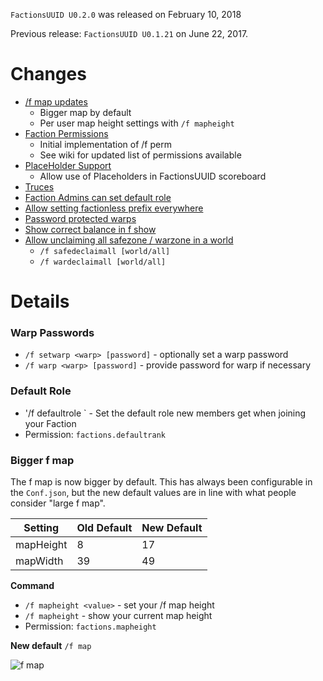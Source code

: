 `FactionsUUID U0.2.0` was released on February 10, 2018

Previous release: `FactionsUUID U0.1.21` on June 22, 2017.

# Changes
* [/f map updates](https://github.com/drtshock/Factions/wiki/_new#bigger-f-map)
  * Bigger map by default
  * Per user map height settings with `/f mapheight`
* [Faction Permissions](https://github.com/drtshock/Factions/wiki/f-perm)
  * Initial implementation of /f perm
  * See wiki for updated list of permissions available
* [PlaceHolder Support](https://github.com/drtshock/Factions/wiki/Placeholders)
  * Allow use of Placeholders in FactionsUUID scoreboard
* [Truces](https://github.com/drtshock/Factions/commit/7a4ddc6855b58b8949e43cb0b4d57aab552d484e)
* [Faction Admins can set default role](https://github.com/drtshock/Factions/commit/f6bd156f8966424b6b2f4cad5b68f791c8741a95)
* [Allow setting factionless prefix everywhere](https://github.com/drtshock/Factions/commit/8fee985e99ae08e09163111c2784a4d464c89b1d)
* [Password protected warps](https://github.com/drtshock/Factions/wiki/_new#warp-passwords)
* [Show correct balance in f show](https://github.com/drtshock/Factions/commit/9ed7603e38561b4470709207317d46b902d0469c)
* [Allow unclaiming all safezone / warzone in a world](https://github.com/drtshock/Factions/commit/08c099574129a4b5746e7ed3ac2a945a286ff6d1)
  * `/f safedeclaimall [world/all]`
  * `/f wardeclaimall [world/all]`


# Details

### Warp Passwords
* `/f setwarp <warp> [password]` - optionally set a warp password
* `/f warp <warp> [password]` - provide password for warp if necessary

### Default Role
* '/f defaultrole <role>` - Set the default role new members get when joining your Faction
* Permission: `factions.defaultrank`

### Bigger f map
The f map is now bigger by default. This has always been configurable in the `Conf.json`, but the new default values are in line with what people consider "large f map".

Setting | Old Default | New Default
--- | --- | ---
mapHeight | 8 | 17
mapWidth | 39 | 49

**Command**
* `/f mapheight <value>` - set your /f map height
* `/f mapheight` - show your current map height
* Permission: `factions.mapheight`

**New default** `/f map`

![f map](https://i.imgur.com/aBmoXSq.png)

